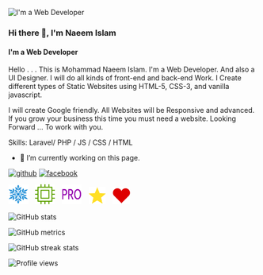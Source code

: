 ![I'm a Web Developer](https://arturssmirnovs.github.io/github-profile-readme-generator/images/banner.png)

### Hi there 👋, I'm Naeem Islam
#### I'm a Web Developer


Hello . . . This is Mohammad Naeem Islam. I'm a Web Developer. And also a UI Designer. I will do all kinds of front-end and back-end Work. I Create different types of Static Websites using HTML-5, CSS-3, and vanilla javascript.

I will create Google friendly. All Websites will be Responsive and advanced. If you grow your business this time you must need a website.
Looking Forward ... To work with you.

Skills: Laravel/ PHP / JS / CSS / HTML

- 🔭 I’m currently working on this page. 


[<img src='https://cdn.jsdelivr.net/npm/simple-icons@3.0.1/icons/github.svg' alt='github' height='40'>](https://github.com/bikolite)  [<img src='https://cdn.jsdelivr.net/npm/simple-icons@3.0.1/icons/facebook.svg' alt='facebook' height='40'>](https://www.facebook.com/https://www.facebook.com/naeem.islam.inf0/)  

<a href='https://archiveprogram.github.com/'><img src='https://raw.githubusercontent.com/acervenky/animated-github-badges/master/assets/acbadge.gif' width='40' height='40'></a> <a href='https://docs.github.com/en/developers'><img src='https://raw.githubusercontent.com/acervenky/animated-github-badges/master/assets/devbadge.gif' width='40' height='40'></a> <a href='https://github.com/pricing'><img src='https://raw.githubusercontent.com/acervenky/animated-github-badges/master/assets/pro.gif' width='40' height='40'></a> <a href='https://stars.github.com/'><img src='https://raw.githubusercontent.com/acervenky/animated-github-badges/master/assets/starbadge.gif' width='35' height='35'></a> <a href='https://docs.github.com/en/github/supporting-the-open-source-community-with-github-sponsors'><img src='https://raw.githubusercontent.com/acervenky/animated-github-badges/master/assets/sponsorbadge.gif' width='35' height='35'></a> 

![GitHub stats](https://github-readme-stats.vercel.app/api?username=bikolite&show_icons=true&count_private=true)  

![GitHub metrics](https://metrics.lecoq.io/bikolite)  

![GitHub streak stats](https://streak-stats.demolab.com/?user=bikolite)  

![Profile views](https://gpvc.arturio.dev/bikolite)  
